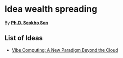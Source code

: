 # Idea wealth spreading

By [**Ph.D. Seokho Son**](https://www.linkedin.com/in/seokho-son/)

## List of Ideas

- [Vibe Computing: A New Paradigm Beyond the Cloud](https://github.com/seokho-son/idea/blob/main/vibe-computing.md)
